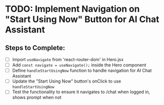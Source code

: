 # TODO: Implement Navigation on "Start Using Now" Button for AI Chat Assistant

## Steps to Complete:
- [ ] Import `useNavigate` from 'react-router-dom' in Hero.jsx
- [ ] Add `const navigate = useNavigate();` inside the Hero component
- [ ] Define `handleStartUsingNow` function to handle navigation for AI Chat Assistant
- [ ] Update the "Start Using Now" button's onClick to use `handleStartUsingNow`
- [ ] Test the functionality to ensure it navigates to /chat when logged in, shows prompt when not
